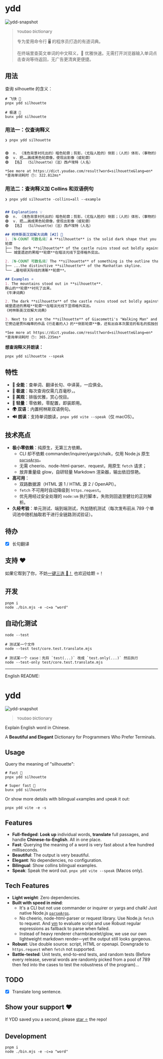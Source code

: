 
# ydd

![ydd-snapshot](assets/ydd-snapshot.png)

> `Y`ou`D`ao `D`ictionary
>
> 专为爱用命令行 🖥️ 的程序员打造的有道词典。
>
> 在终端里查英文单词的中文释义，🦢 优雅快速。无需打开浏览器输入单词点击查询等待返回，无广告更清爽更便捷。

## 用法

查询 silhouette 的含义：

```shell
# 飞快 🚀
pnpx ydd silhouette

# 极速 🚀
bunx ydd silhouette
```

### 用法一：仅查询释义

```markdown
❯ pnpx ydd silhouette


🟢  n. （浅色背景衬托出的）暗色轮廓；剪影，（尤指人脸的）侧影；（人的）体形，（事物的）形状
🟢  v. 把……画成黑色轮廓像，使现出影像（或轮廓）
🟢  【名】 （Silhouette）（法）西卢埃特（人名）

*See more at https://dict.youdao.com/result?word=silhouette&lang=en*
*查询单词耗时 🕑: 322.812ms*
```

### 用法二：查询释义加 Collins 和双语例句

```markdown
❯ pnpx ydd silhouette -collins=all --example


## Explanations 💡
🟢  n. （浅色背景衬托出的）暗色轮廓；剪影，（尤指人脸的）侧影；（人的）体形，（事物的）形状
🟢  v. 把……画成黑色轮廓像，使现出影像（或轮廓）
🟢  【名】 （Silhouette）（法）西卢埃特（人名）

## 柯林斯英汉双解大词典 [#2] 📖
1. [N-COUNT 可数名词] A **silhouette** is the solid dark shape that you see when someone or something has a bright light or pale background behind them. (强光或浅色背景衬托下的) 黑色
轮廓
├── The dark **silhouette** of the castle ruins stood out boldly against the fading light.
└── 城堡遗迹的黑暗**轮廓**在暗淡光线下显得格外突出。

2. [N-COUNT 可数名词] The **silhouette** of something is the outline that it has, which often helps you to recognize it. 轮廓
├── ...the distinctive **silhouette** of the Manhattan skyline.
└── …曼哈顿天际线的清晰**轮廓**。

## Examples ⭐
1. The mountains stood out in **silhouette**.
群山的**轮廓**衬托了出来。
《牛津词典》

2. The dark **silhouette** of the castle ruins stood out boldly against the fading light.
城堡遗迹的黑暗**轮廓**在暗淡光线下显得格外突出。
《柯林斯英汉双解大词典》

3. Next to it are the **silhouette** of Giacometti's "Walking Man" and an untranslatable blast from the exhibition's famous solitary creator.
它旁边是贾科梅蒂的作品《行走着的人》的**侧影轮廓**像，还有出自本次展览的有名的孤独创作者戈达尔先生的无法翻译的惊人之语。

*See more at https://dict.youdao.com/result?word=silhouette&lang=en*
*查询单词耗时 🕑: 365.235ms*
```

**想查询释义并朗读：**

```shell
pnpx ydd silhouette --speak
```

## 特性

- **🦸 全能**：查单词、翻译长句、中译英，一应俱全。
- **🚀 极速**：每次查询仅需几百毫秒，。
- **🎨 美观**：排版优雅，赏心悦目。
- **🎈 轻量**：零依赖，零配置，即装即用。
- **🌍 双语**：内置柯林斯双语例句。
- **🔊 朗读**：支持单词朗读，`pnpx ydd vite --speak`（仅 macOS）。

## 技术亮点

- **极小零依赖**：纯原生，无第三方依赖。
  - CLI 却不依赖 commander/inquirer/yargs/chalk，仅用 Node.js 原生 [`parseArgs`](https://nodejs.org/docs/latest/api/util.html#utilparseargsconfig)。
  - 无需 cheerio、node-html-parser、request，用原生 `fetch` 请求；
  - 放弃重量级 glow，自研轻量 Markdown 渲染器，输出依旧惊艳。
- **高可用**：
  - 双路数据源（HTML 源 1 / HTML 源 2 / OpenAPI）。
  - `fetch` 不可用时自动降级到 `https.request`。
  - 优先用经过安全处理的 `node:vm` 执行脚本，失败则回退至健壮的正则解析。
- **久经考验**：单元测试、端到端测试，外加随机测试（每次发布前从 789 个单词池中随机抽取若干进行全链路测试验证）。

## 待办

- [x] 长句翻译

## 支持 ❤️

如果它帮到了你，不妨[一键三连 🍻！](https://github.com/legend80s/dict)
也欢迎给颗 ⭐️！

## 开发

```shell
pnpm i
node ./bin.mjs -e -c=a "word"
```

## 自动化测试

```shell
node --test

# 测试某一个文件
node --test test/core.test.translate.mjs

# 测试某一个 case：先将 `test(...)` 改成 `test.only(...)` 然后执行
node --test-only test/core.test.translate.mjs
```

---

English README:

# ydd

![ydd-snapshot](assets/ydd-snapshot.png)

> `Y`ou`D`ao `D`ictionary

Explain English word in Chinese.

A **Beautiful and Elegant** Dictionary for Programmers Who Prefer Terminals.

## Usage

Query the meaning of "silhouette":

```shell
# Fast 🚀
pnpx ydd silhouette

# Super fast 🚀
bunx ydd silhouette
```

Or show more details with bilingual `e`xamples and `s`peak it out:

```shell
pnpx ydd vite -e -s
```

## Features

- **Full-fledged**: **Look up** individual words, **translate** full passages, and handle **Chinese-to-English**. All in one place.
- **Fast**: Querying the meaning of a word is very fast about a few hundred milliseconds.
- **Beautiful**: The output is very beautiful.
- **Elegant**: No dependencies, no configuration.
- **Bilingual**: Show collins bilingual examples.
- **Speak**: Speak the word out. `pnpx ydd vite --speak` (Macos only).

## Tech Features

- **Light weight**: Zero dependencies.
- **Built with speed in mind**:
  - It's a CLI but not use commander or inquirer or yargs and chalk! Just native Node.js [`parseArgs`](https://nodejs.org/docs/latest/api/util.html#utilparseargsconfig).
  - No cheerio, node-html-parser or request library. Use Node.js `fetch` to request. And [vm](https://nodejs.org/docs/latest/api/vm.html) to evaluate script and use Robust regular expressions as fallback to parse when failed.
  - Instead of heavy renderer charmbracelet/glow, we use our own lightweight markdown render—yet the output still looks gorgeous.
- **Robust**: Use double source: script, HTML or openapi. Downgrade to `https.request` when `fetch` not supported.
- **Battle-tested**: Unit tests, end-to-end tests, and random tests (Before every release, several words are randomly picked from a pool of 789 then fed into the cases to test the robustness of the program)...

## TODO

- [x] Translate long sentence.

## Show your support ❤️

If YDD saved you a second, please [star ⭐️](https://github.com/legend80s/dict) the repo!

## Development

```shell
pnpm i
node ./bin.mjs -e -c=a "word"
```
